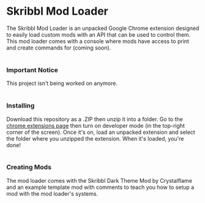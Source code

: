 # Skribbl Mod Loader
The Skribbl Mod Loader is an unpacked Google Chrome extension designed to easily load custom mods with an API that can be used to control them. This mod loader comes with a console where mods have access to print and create commands for (coming soon).
<br> <br>
### Important Notice
This project isn't being worked on anymore.
<br> <br>
### Installing
Download this repository as a .ZIP then unzip it into a folder. Go to the [chrome extensions page](chrome://extensions) then turn on developer mode (in the top-right corner of the screen). Once it's on, load an unpacked extension and select the folder where you unzipped the extension. When it's loaded, you're done!
<br> <br>
### Creating Mods
The mod loader comes with the Skribbl Dark Theme Mod by Crystalflame and an example template mod with comments to teach you how to setup a mod with the mod loader's systems.
